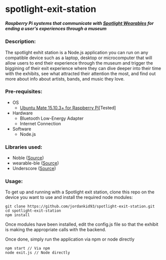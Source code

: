 # spotlight-exit-station

##### Raspberry Pi systems that communicate with [Spotlight Wearables](https://github.com/jordankid93/spotlight-wearable) for ending a user's experiences through a museum

### Description:
The spotlight exhit station is a Node.js application you can run on any compatible device such as a laptop, desktop or microcomputer that will allow users to end their experience through the museum and trigger the biggining of their exit experience where they can dive deeper into their time with the exhibits, see what attracted their attention the most, and find out more about info about artists, bands, and music they love. 

### Pre-requisites:
- OS
  - [Ubuntu Mate 15.10.3+ for Raspberry Pi](https://ubuntu-mate.org/raspberry-pi/)[Tested]
- Hardware
  - Bluetooth Low-Energy Adapter
  - Internet Connection
- Software
  - Node.js


### Libraries used:
- Noble ([Source](https://github.com/sandeepmistry/noble))
- wearable-ble ([Source](https://github.com/jordankid93/wearable-ble))
- Underscore ([Source](http://underscorejs.org))

### Usage:
To get up and running with a Spotlight exit station, clone this repo on the device you want to use and install the required node modules:
```
git clone https://github.com/jordankid93/spotlight-exit-station.git
cd spotlight-exit-station
npm install
```

Once modules have been installed, edit the config.js file so that the exhibit is making the appropriate calls with the backend.

Once done, simply run the application via npm or node directly
```
npm start // Via npm
node exit.js // Node directly
```
